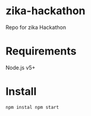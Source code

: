 # zika-hackathon
Repo for zika Hackathon

# Requirements

Node.js v5+

# Install

``
npm instal
npm start
``
